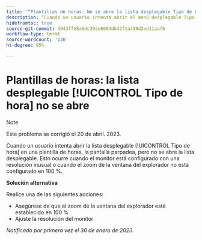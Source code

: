 ```yaml
---
title: '“Plantillas de horas: No se abre la lista desplegable Tipo de hora”'
description: “Cuando un usuario intenta abrir el menú desplegable Tipo de hora en una plantilla de horas, la pantalla parpadea pero no se abre. Esto ocurre cuando el monitor está configurado con una resolución inusual o cuando el zoom de la ventana del explorador no está configurado en 100 %”.
hidefromtoc: true
source-git-commit: 3943ffe8a6dc392e8604dbd2f1a410d2ed11aaf6
workflow-type: tm+mt
source-wordcount: '136'
ht-degree: 95%

---
```



# Plantillas de horas: la lista desplegable [!UICONTROL Tipo de hora] no se abre

>[!NOTE]
>
>Este problema se corrigió el 20 de abril. 2023.

Cuando un usuario intenta abrir la lista desplegable [!UICONTROL Tipo de hora] en una plantilla de horas, la pantalla parpadea, pero no se abre la lista desplegable. Esto ocurre cuando el monitor está configurado con una resolución inusual o cuando el zoom de la ventana del explorador no está configurado en 100 %.

**Solución alternativa**

Realice una de las siguientes acciones:

* Asegúrese de que el zoom de la ventana del explorador esté establecido en 100 %
* Ajuste la resolución del monitor

_Notificado por primera vez el 30 de enero de 2023._

